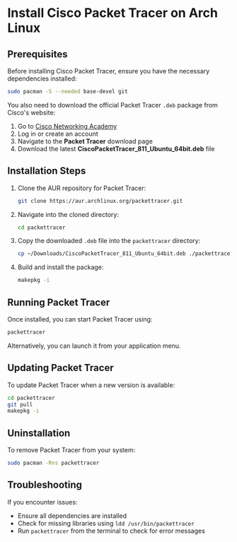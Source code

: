 # Install Cisco Packet Tracer on Arch Linux

## Prerequisites

Before installing Cisco Packet Tracer, ensure you have the necessary dependencies installed:

```bash
sudo pacman -S --needed base-devel git
```

You also need to download the official Packet Tracer `.deb` package from Cisco's website:

1. Go to [Cisco Networking Academy](https://www.netacad.com/)
2. Log in or create an account
3. Navigate to the **Packet Tracer** download page
4. Download the latest **CiscoPacketTracer_811_Ubuntu_64bit.deb** file

## Installation Steps

1. Clone the AUR repository for Packet Tracer:
   ```bash
   git clone https://aur.archlinux.org/packettracer.git
   ```
2. Navigate into the cloned directory:
   ```bash
   cd packettracer
   ```
3. Copy the downloaded `.deb` file into the `packettracer` directory:
   ```bash
   cp ~/Downloads/CiscoPacketTracer_811_Ubuntu_64bit.deb ./packettracer
   ```
4. Build and install the package:
   ```bash
   makepkg -i
   ```

## Running Packet Tracer

Once installed, you can start Packet Tracer using:

```bash
packettracer
```

Alternatively, you can launch it from your application menu.

## Updating Packet Tracer

To update Packet Tracer when a new version is available:

```bash
cd packettracer
git pull
makepkg -i
```

## Uninstallation

To remove Packet Tracer from your system:

```bash
sudo pacman -Rns packettracer
```

## Troubleshooting

If you encounter issues:

- Ensure all dependencies are installed
- Check for missing libraries using `ldd /usr/bin/packettracer`
- Run `packettracer` from the terminal to check for error messages

